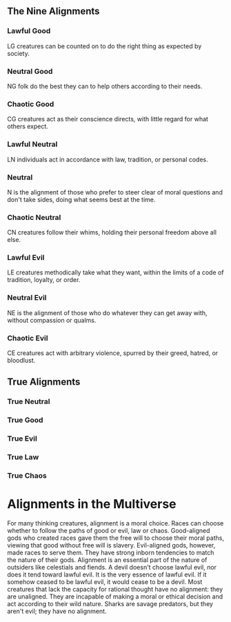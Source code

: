 ## The Nine Alignments
### Lawful Good
LG creatures can be counted on to do the right thing as expected by society.
### Neutral Good
NG folk do the best they can to help others according to their needs.
### Chaotic Good
CG creatures act as their conscience directs, with little regard for what others expect.
### Lawful Neutral
LN individuals act in accordance with law, tradition, or personal codes.
### Neutral
N is the alignment of those who prefer to steer clear of moral questions and don't take sides, doing what seems best at the time. 
### Chaotic Neutral
CN creatures follow their whims, holding their personal freedom above all else.
### Lawful Evil
LE creatures methodically take what they want, within the limits of a code of tradition, loyalty, or order. 
### Neutral Evil
NE is the alignment of those who do whatever they can get away with, without compassion or qualms.
### Chaotic Evil
CE creatures act with arbitrary violence, spurred by their greed, hatred, or bloodlust.
## True Alignments
### True Neutral
### True Good
### True Evil
### True Law
### True Chaos
# Alignments in the Multiverse
For many thinking creatures, alignment is a moral choice. Races can choose whether to follow the paths of good or evil, law or chaos. 
Good-aligned gods who created races gave them the free will to choose their moral paths, viewing that good without free will is slavery.
Evil-aligned gods, however, made races to serve them. They have strong inborn tendencies to match the nature of their gods. 
Alignment is an essential part of the nature of outsiders like celestials and fiends. A devil doesn't choose lawful evil, nor does it tend toward lawful evil. It is the very essence of lawful evil. If it somehow ceased to be lawful evil, it would cease to be a devil.
Most creatures that lack the capacity for rational thought have no alignment: they are unaligned. They are incapable of making a moral or ethical decision and act according to their wild nature. Sharks are savage predators, but they aren't evil; they have no alignment.